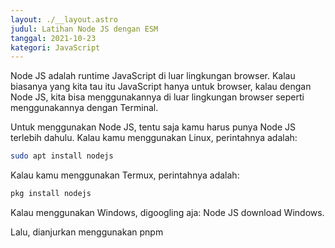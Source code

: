 ```yaml
---
layout: ./__layout.astro
judul: Latihan Node JS dengan ESM
tanggal: 2021-10-23
kategori: JavaScript
---
```


Node JS adalah runtime JavaScript di luar lingkungan browser. Kalau biasanya yang kita tau itu JavaScript hanya untuk browser, kalau dengan Node JS, kita bisa menggunakannya di luar lingkungan browser seperti menggunakannya dengan Terminal.

Untuk menggunakan Node JS, tentu saja kamu harus punya Node JS terlebih dahulu. Kalau kamu menggunakan Linux, perintahnya adalah:

```bash
sudo apt install nodejs
```

Kalau kamu menggunakan Termux, perintahnya adalah:

```bash
pkg install nodejs
```

Kalau menggunakan Windows, digoogling aja: Node JS download Windows.

Lalu, dianjurkan menggunakan pnpm
